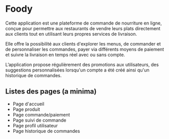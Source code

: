 # Foody

Cette application est une plateforme de commande de nourriture en ligne, conçue pour permettre aux restaurants de vendre leurs plats directement aux clients tout en utilisant leurs propres services de livraison.

Elle offre la possibilité aux clients d'explorer les menus, de commander et de personnaliser les commandes, payer via différents moyens de paiement et suivre la livraison en temps réel avec ou sans compte.

L’application propose régulièrement des promotions aux utilisateurs, des suggestions personnalisées lorsqu'un compte a été créé ainsi qu'un historique de commandes.

## Listes des pages (a minima)

- Page d'accueil
- Page produit
- Page commande/paiement
- Page suivi de commande
- Page profil utilisateur 
- Page historique de commandes
